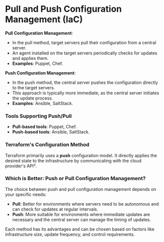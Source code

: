 # Pull and Push Configuration Management (IaC)

**Pull Configuration Management**:

- In the pull method, target servers pull their configuration from a central server.
- An agent installed on the target servers periodically checks for updates and applies them.
- **Examples**: Puppet, Chef.

**Push Configuration Management**:

- In the push method, the central server pushes the configuration directly to the target servers.
- This approach is typically more immediate, as the central server initiates the update process.
- **Examples**: Ansible, SaltStack.

### Tools Supporting Push/Pull

- **Pull-based tools**: Puppet, Chef.
- **Push-based tools**: Ansible, SaltStack.

### Terraform's Configuration Method

Terraform primarily uses a **push** configuration model. It directly applies the desired state to the infrastructure by communicating with the cloud provider's API².

### Which is Better: Push or Pull Configuration Management?

The choice between push and pull configuration management depends on your specific needs:

- **Pull**: Better for environments where servers need to be autonomous and can check for updates at regular intervals.
- **Push**: More suitable for environments where immediate updates are necessary and the central server can manage the timing of updates.

Each method has its advantages and can be chosen based on factors like infrastructure size, update frequency, and control requirements.
